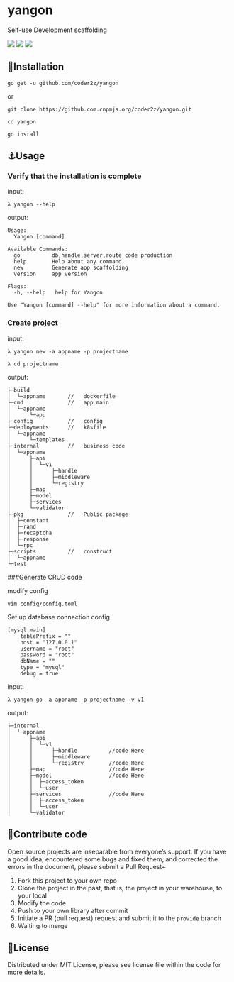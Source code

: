 # yangon

Self-use Development scaffolding

![](https://img.shields.io/badge/windowns10-Development-d0d1d4)
![](https://img.shields.io/badge/golang-1.16-blue)
![](https://img.shields.io/badge/version-1.0.1-r)

## :rocket:Installation

```
go get -u github.com/coder2z/yangon
```

or

```
git clone https://github.com.cnpmjs.org/coder2z/yangon.git

cd yangon

go install
```

## :anchor:Usage

### Verify that the installation is complete

input:
```shell
λ yangon --help
```

output:
```console
Usage:
  Yangon [command]

Available Commands:
  go          db,handle,server,route code production
  help        Help about any command
  new         Generate app scaffolding
  version     app version

Flags:
  -h, --help   help for Yangon

Use "Yangon [command] --help" for more information about a command.
```

### Create project

input:

```shell
λ yangon new -a appname -p projectname

λ cd projectname
```

output:

```                                     
├─build                                   
│  └─appname       //   dockerfile                       
├─cmd              //   app main                       
│  └─appname                              
│      └─app                              
├─config           //   config                       
├─deployments      //   k8sfile                      
│  └─appname                              
│      └─templates                        
├─internal         //   business code                       
│  └─appname                              
│      ├─api                              
│      │  └─v1                            
│      │      ├─handle                    
│      │      ├─middleware                
│      │      └─registry                  
│      ├─map                              
│      ├─model                            
│      ├─services                         
│      └─validator                        
├─pkg              //   Public package                         
│  ├─constant                             
│  ├─rand                                 
│  ├─recaptcha                            
│  ├─response                             
│  └─rpc                                  
├─scripts          //   construct                          
│  └─appname                              
└─test                                    
```

###Generate CRUD code

modify config

```shell
vim config/config.toml
```

Set up database connection config

```shell
[mysql.main]
    tablePrefix = ""
    host = "127.0.0.1"
    username = "root"
    password = "root"
    dbName = ""
    type = "mysql"
    debug = true
```

input:

```shell
λ yangon go -a appname -p projectname -v v1
```

output:
```
├─internal
│  └─appname
│      ├─api
│      │  └─v1
│      │      ├─handle          //code Here     
│      │      ├─middleware      
│      │      └─registry        //code Here    
│      ├─map                    //code Here    
│      ├─model                  //code Here    
│      │  ├─access_token
│      │  └─user
│      ├─services               //code Here    
│      │  ├─access_token
│      │  └─user
│      └─validator
```

## :tada:Contribute code

Open source projects are inseparable from everyone’s support. If you have a good idea, encountered some bugs and fixed
them, and corrected the errors in the document, please submit a Pull Request~

1. Fork this project to your own repo
2. Clone the project in the past, that is, the project in your warehouse, to your local
3. Modify the code
4. Push to your own library after commit
5. Initiate a PR (pull request) request and submit it to the `provide` branch
6. Waiting to merge

## :closed_book:License

Distributed under MIT License, please see license file within the code for more details.